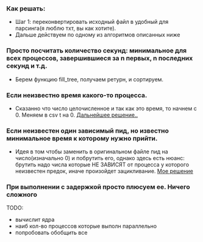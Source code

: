 ### Как решать:
- Шаг 1: переконвертировать исходный файл в удобный для парсинга(я люблю тхт, вы как хотите).
- Дальше действуем по одному из алгоритмов описанных ниже

### Просто посчитать количество секунд: минимальное для всех процессов, завершившиеся за n первых, n последних секунд и т.д.
- Берем функцию fill_tree, получаем ретурн, и сортируем.

### Если неизвестно время какого-то процесса.
- Сказанно что число целочисленное и так как это время, то начнем с 0. Меняем в csv t на 0. [Дальнейшее решение..](./time_process.py)

### Если неизвестен один зависимый пид, но известно минимальное время к которому нужно прийти. 
- Идея в том чтобы заменить в оригинальном файле пид на число(изначально 0) и побрутить его, однако здесь есть нюанс: брутить надо числа которые НЕ ЗАВИСЯТ от процесса у которого неизвестен предок, иначе произойдет зацикливание. [Мое решение](./process_pid)

### При выполнении с задержкой просто плюсуем ее. Ничего сложного

TODO:
- вычислит ядра
- наиб кол-во процессов которые выполн параллельно
- попробовать обобщить все
